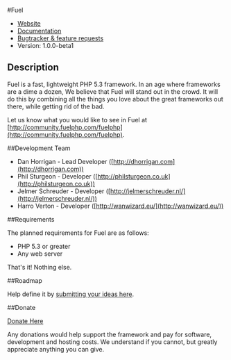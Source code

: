 #Fuel

* [Website](http://fuelphp.com/)
* [Documentation](http://fuelphp.com/docs)
* [Bugtracker & feature requests](http://dev.fuelphp.com)
* Version: 1.0.0-beta1

## Description

Fuel is a fast, lightweight PHP 5.3 framework. In an age where frameworks are a dime a dozen, We believe that Fuel will stand out in the crowd.  It will do this by combining all the things you love about the great frameworks out there, while getting rid of the bad.

Let us know what you would like to see in Fuel at [http://community.fuelphp.com/fuelphp](http://community.fuelphp.com/fuelphp).

##Development Team

* Dan Horrigan - Lead Developer ([http://dhorrigan.com](http://dhorrigan.com))
* Phil Sturgeon - Developer ([http://philsturgeon.co.uk](http://philsturgeon.co.uk))
* Jelmer Schreuder - Developer ([http://jelmerschreuder.nl/](http://jelmerschreuder.nl/))
* Harro Verton - Developer ([http://wanwizard.eu/](http://wanwizard.eu/))

##Requirements

The planned requirements for Fuel are as follows:

* PHP 5.3 or greater
* Any web server

That's it! Nothing else.

##Roadmap

Help define it by [submitting your ideas here](http://community.fuelphp.com/fuelphp).

##Donate

[Donate Here](http://www.pledgie.com/campaigns/14124)

Any donations would help support the framework and pay for software, development and hosting costs.   We understand if you cannot, but greatly appreciate anything you can give.
